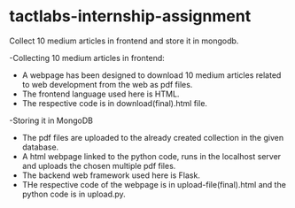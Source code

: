 # tactlabs-internship-assignment

Collect 10 medium articles in frontend and store it in mongodb.

-Collecting 10 medium articles in frontend:
* A webpage has been designed to download 10 medium articles related to web development from the web as pdf files.
* The frontend language used here is HTML.
* The respective code is in download(final).html file.

-Storing it in MongoDB
* The pdf files are uploaded to the already created collection in the given database.
* A html webpage linked to the python code, runs in the localhost server and uploads the chosen multiple pdf files.
* The backend web framework used here is Flask.
* THe respective code of the webpage is in upload-file(final).html and the python code is in upload.py.
